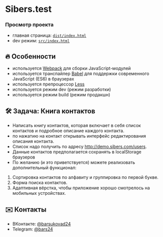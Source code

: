 # Sibers.test

### Просмотр проекта
* главная страница: [```dist/index.html```](https://ardent24.github.io/sibers.test/dist/index.html)
* dev режим: [```src/index.html```](https://ardent24.github.io/sibers.test/src/)

## :fire: Особенности
* используется [Webpack](https://webpack.js.org/) для сборки JavaScript-модулей
* используется транспайлер [Babel](https://babeljs.io/) для поддержки современного JavaScript (ES6) в браузерах
* используется препроцессор [Less](http://lesscss.org/)
* используется режим dev (режим разработки)
* используется режим build (режим продакшн)

## :hammer_and_wrench: Задача: Книга контактов
* Написать книгу контактов, которая включает в себя список контактов и подробное описание каждого контакта.
* по нажатию на контакт открывать интерфейс редактирования описания контакта.
* Список надо получить по адресу http://demo.sibers.com/users.
* Данные контактов предполагается сохранять в localStorage браузеров
* По желанию (и это приветствуется) можете реализовать дополнительный функционал:
1. Сортировка контактов по алфавиту и группировка по первой букве.
2. Форма поиска контактов.
3. Адаптивная вёрстка, чтобы приложение хорошо смотрелось на мобильных устройствах.

## :envelope: Контакты
* ВКонтакте: [@barsukovad24](https://vk.com/barsukovad24)
* Telegram: [@bars24](https://t-do.ru/@bars24)